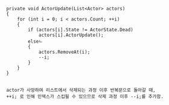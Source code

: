         private void ActorUpdate(List<Actor> actors)
        {
            for (int i = 0; i < actors.Count; ++i)
            {
                if (actors[i].State != ActorState.Dead)
                    actors[i].ActorUpdate();
                elseㄴ
                {
                    actors.RemoveAt(i);
                    --i;
                }
            }
        }


        actor가 사망하여 리스트에서 삭제되는 과정 이후 반복문으로 돌아갈 때,
        ++i; 로 인해 인덱스가 스킵될 수 있으므로 삭제 과정 이후 --i;를 추가함.